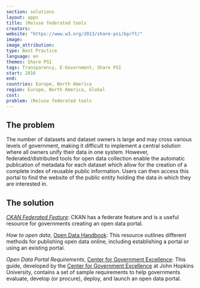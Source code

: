 ```yaml
---
section: solutions
layout: apps
title: (Re)use federated tools
creators: 
website: "https://www.w3.org/2013/share-psi/bp/ft/"
image: 
image_attribution:
type: Best Practice  
language: en
themes: Share PSI
tags: Transparency, E-Government, Share PSI
start: 2016
end: 
countries: Europe, North America
region: Europe, North America, Global
cost: 
problem: (Re)use federated tools
---
```


## The problem
The number of datasets and dataset owners is large and may cross various levels of government, making it difficult to implement a central solution where all owners unify their data in one system. However, federated/distributed tools for open data collection enable the automatic publication of metadata for each dataset which allow for the creation of a complete index of reusable public information. Users can then access this portal to find the website of the public entity holding the data in which they are interested in.

## The solution
[_CKAN Federated Feature_](http://ckan.org/features/#federate): CKAN has a federate feature and is a useful resource for governments creating an open data portal.

_How to open data_, [Open Data Handbook](http://opendatahandbook.org/guide/en/how-to-open-up-data/): This resource outlines different methods for publishing open data online, including establishing a portal or using an existing portal.

_Open Data Portal Requirements_, [Center for Government Excellence](http://govex.jhu.edu/open-data-portal-requirements/): This guide, developed by the [Center for Government Excellence](http://govex.jhu.edu/) at John Hopkins University, contains a set of sample requirements to help governments evaluate, develop (or procure), deploy, and launch an open data portal.
